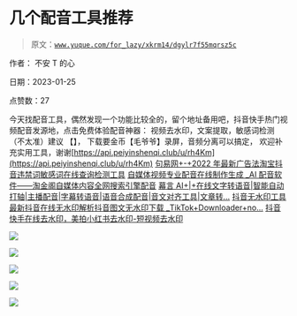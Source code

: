 # 几个配音工具推荐

> 原文：[`www.yuque.com/for_lazy/xkrm14/dgylr7f55mqrsz5c`](https://www.yuque.com/for_lazy/xkrm14/dgylr7f55mqrsz5c)



作者： 不安 T 的心 

日期：2023-01-25 

点赞数：27 

今天找配音工具，偶然发现一个功能比较全的，留个地址备用吧，抖音快手热门视频配音发源地，点击免费体验配音神器： 视频去水印，文案提取，敏感词检测（不太准）建议 【】， 下载要金币【毛爷爷】录屏，音频分离可以搞定， 欢迎补充实用工具，谢谢[https://api.peiyinshenqi.club/u/rh4Km](https://api.peiyinshenqi.club/u/rh4Km) [句易网+-+2022 年最新广告法淘宝抖音违禁词敏感词在线查询检测工具](http://www.ju1.cn/) [自媒体视频专业配音在线制作生成 _AI 配音软件——淘金阁自媒体内容全网搜索引擎配音](http://www.51taojinge.com/include/voice/voice.php) [幕言 AI+|+在线文字转语音|智能自动打轴|主播配音|字幕转语音|语音合成配音|音文对齐工具|文章转...](https://www.muyanpeiyin.com/?uf=HvqHQAUb5ME3sYR6N67pJA) [抖音无水印工具最新抖音在线无水印解析抖音图文无水印下载 _TikTok+Downloader+no...](https://ouotool.com/dy) [抖音快手在线去水印，美拍小红书去水印-短视频去水印](http://qsy.xiaofany.com/) 

![](img/7b778e31155d4e0f4e5b44d0c4fed77e.png) 

![](img/2459abe065877243f00f8287fbfc6edf.png) 

![](img/01a717a344a5f6c98904b34c76cca4c8.png) 

![](img/a2bd4a59bcdd1139f7b04034386a6abf.png) 

![](img/0760fb7b53c7c9749cc9a5184d61d71f.png) 

